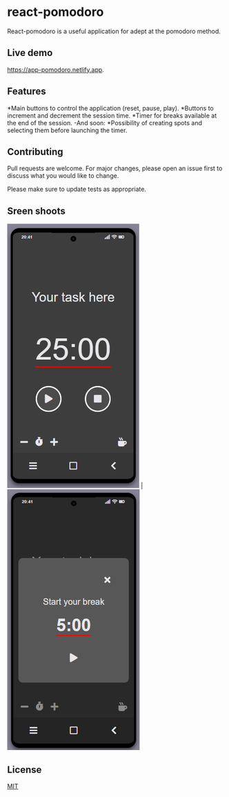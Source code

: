 # react-pomodoro

React-pomodoro is a useful application for adept at the pomodoro method.

## Live demo
https://app-pomodoro.netlify.app.

## Features
*Main buttons to control the application (reset, pause, play).
*Buttons to increment and decrement the session time.
*Timer for breaks available at the end of the session.
-And soon:
*Possibility of creating spots and selecting them before launching the timer.

## Contributing
Pull requests are welcome. For major changes, please open an issue first to discuss what you would like to change.

Please make sure to update tests as appropriate.

## Sreen shoots
![alt text](https://raw.githubusercontent.com/KevKsar/react-pomodoro/main/screenshots/2021-02-02-21-23-app-pomodoro.netlify.app.png) | ![alt text](https://raw.githubusercontent.com/KevKsar/react-pomodoro/main/screenshots/2021-02-02-21-24-app-pomodoro.netlify.app.png)

## License
[MIT](https://choosealicense.com/licenses/mit/)
